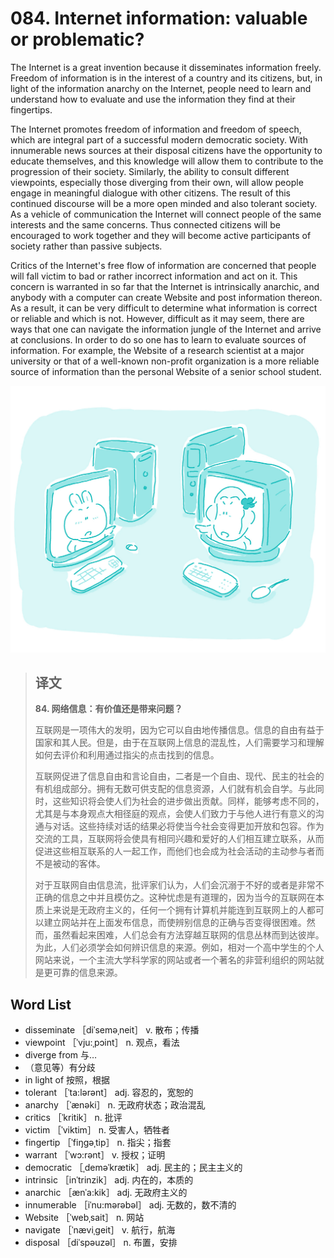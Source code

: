 # 084. Internet information: valuable or problematic?

The Internet is a great invention because it disseminates information freely. Freedom of information is in the interest of a country and its citizens, but, in light of the information anarchy on the Internet, people need to learn and understand how to evaluate and use the information they find at their fingertips.

The Internet promotes freedom of information and freedom of speech, which are integral part of a successful modern democratic society. With innumerable news sources at their disposal citizens have the opportunity to educate themselves, and this knowledge will allow them to contribute to the progression of their society. Similarly, the ability to consult different viewpoints, especially those diverging from their own, will allow people engage in meaningful dialogue with other citizens. The result of this continued discourse will be a more open minded and also tolerant society. As a vehicle of communication the Internet will connect people of the same interests and the same concerns. Thus connected citizens will be encouraged to work together and they will become active participants of society rather than passive subjects.

Critics of the Internet's free flow of information are concerned that people will fall victim to bad or rather incorrect information and act on it. This concern is warranted in so far that the Internet is intrinsically anarchic, and anybody with a computer can create Website and post information thereon. As a result, it can be very difficult to determine what information is correct or reliable and which is not. However, difficult as it may seem, there are ways that one can navigate the information jungle of the Internet and arrive at conclusions. In order to do so one has to learn to evaluate sources of information. For example, the Website of a research scientist at a major university or that of a well-known non-profit organization is a more reliable source of information than the personal Website of a senior school student.

![](.gitbook/assets/toefl-ibt-high-score-essays-084.jpg)

> ## 译文
>
> **84. 网络信息：有价值还是带来问题？**
>
> 互联网是一项伟大的发明，因为它可以自由地传播信息。信息的自由有益于国家和其人民。但是，由于在互联网上信息的混乱性，人们需要学习和理解如何去评价和利用通过指尖的点击找到的信息。
>
> 互联网促进了信息自由和言论自由，二者是一个自由、现代、民主的社会的有机组成部分。拥有无数可供支配的信息资源，人们就有机会自学。与此同时，这些知识将会使人们为社会的进步做出贡献。同样，能够考虑不同的，尤其是与本身观点大相径庭的观点，会使人们致力于与他人进行有意义的沟通与对话。这些持续对话的结果必将使当今社会变得更加开放和包容。作为交流的工具，互联网将会使具有相同兴趣和爱好的人们相互建立联系，从而促进这些相互联系的人一起工作，而他们也会成为社会活动的主动参与者而不是被动的客体。
>
> 对于互联网自由信息流，批评家们认为，人们会沉溺于不好的或者是非常不正确的信息之中并且模仿之。这种忧虑是有道理的，因为当今的互联网在本质上来说是无政府主义的，任何一个拥有计算机并能连到互联网上的人都可以建立网站并在上面发布信息，而使辨别信息的正确与否变得很困难。然而，虽然看起来困难，人们总会有方法穿越互联网的信息丛林而到达彼岸。为此，人们必须学会如何辨识信息的来源。例如，相对一个高中学生的个人网站来说，一个主流大学科学家的网站或者一个著名的非营利组织的网站就是更可靠的信息来源。

## Word List

* disseminate ［diˈseməˌneit］ v. 散布；传播
* viewpoint ［ˈvju:ˌpɔint］ n. 观点，看法
* diverge from 与…
* （意见等）有分歧
* in light of 按照，根据
* tolerant ［ˈta:lərənt］ adj. 容忍的，宽恕的
* anarchy ［ˈænəki］ n. 无政府状态；政治混乱
* critics ［ˈkritik］ n. 批评
* victim ［ˈviktim］ n. 受害人，牺牲者
* fingertip ［ˈfiŋgəˌtip］ n. 指尖；指套
* warrant ［ˈwɔ:rənt］ v. 授权；证明
* democratic ［ˌdeməˈkrætik］ adj. 民主的；民主主义的
* intrinsic ［inˈtrinzik］ adj. 内在的，本质的
* anarchic ［ænˈa:kik］ adj. 无政府主义的
* innumerable ［iˈnu:mərəbəl］ adj. 无数的，数不清的
* Website ［ˈwebˌsait］ n. 网站
* navigate ［ˈnæviˌgeit］ v. 航行，航海
* disposal ［diˈspəuzəl］ n. 布置，安排 

